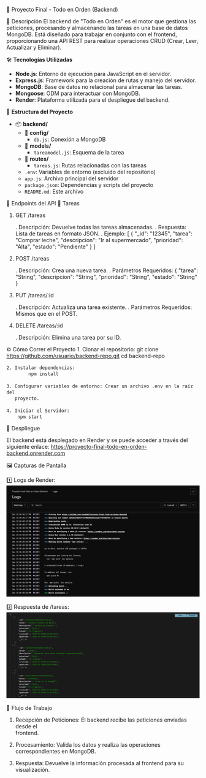 📝 Proyecto Final - Todo en Orden (Backend)

🚀 Descripción
El backend de "Todo en Orden" es el motor que gestiona las peticiones, procesando y almacenando las tareas en una base de datos MongoDB. Está diseñado para trabajar en conjunto con el frontend, proporcionando una API REST para realizar operaciones CRUD (Crear, Leer, Actualizar y Eliminar).

🛠 **Tecnologías Utilizadas**

- **Node.js**: Entorno de ejecución para JavaScript en el servidor.
- **Express.js**: Framework para la creación de rutas y manejo del servidor.
- **MongoDB**: Base de datos no relacional para almacenar las tareas.
- **Mongoose**: ODM para interactuar con MongoDB.
- **Render**: Plataforma utilizada para el despliegue del backend.


📂 **Estructura del Proyecto**

- 📦 **backend/**
  - 📁 **config/**  
    - `db.js`: Conexión a MongoDB
  - 📁 **models/**  
    - `tareamodel.js`: Esquema de la tarea
  - 📁 **routes/**  
    - `tareas.js`: Rutas relacionadas con las tareas
  - `.env`: Variables de entorno (excluido del repositorio)
  - `app.js`: Archivo principal del servidor
  - `package.json`: Dependencias y scripts del proyecto
  - `README.md`: Este archivo



📡 Endpoints del API
🎯 Tareas
1. GET /tareas

    . Descripción: Devuelve todas las tareas almacenadas.
    . Respuesta: Lista de tareas en formato JSON.
    . Ejemplo:
            [
                {
                "_id": "12345",
                "tarea": "Comprar leche",
                "descripcion": "Ir al supermercado",
                "prioridad": "Alta",
                "estado": "Pendiente"
                }
            ]

2. POST /tareas

    . Descripción: Crea una nueva tarea.
    . Parámetros Requeridos:
                {
                "tarea": "String",
                "descripcion": "String",
                "prioridad": "String",
                "estado": "String"
                }
3. PUT /tareas/:id

    . Descripción: Actualiza una tarea existente.
    . Parámetros Requeridos: Mismos que en el POST.

4. DELETE /tareas/:id

    . Descripción: Elimina una tarea por su ID.

⚙️ Cómo Correr el Proyecto
    1. Clonar el repositorio:
            git clone https://github.com/usuario/backend-repo.git
            cd backend-repo

    2. Instalar dependencias:
            npm install

    3. Configurar variables de entorno: Crear un archivo .env en la raíz del  
       proyecto.

    4. Iniciar el Servidor:
        npm start

🚀 Despliegue

El backend está desplegado en Render y se puede acceder a través del siguiente enlace:
        https://proyecto-final-todo-en-orden-backend.onrender.com


🖼 Capturas de Pantalla

1️⃣ Logs de Render:
![Conexión a la base de datos y despliegue exitoso.](./images/render-logs.png)

2️⃣ Respuesta de /tareas:
![Ejemplo de tareas almacenadas en la base de datos.](./images/Base%20de%20datos.png)

🔄 Flujo de Trabajo
1. Recepción de Peticiones: El backend recibe las peticiones enviadas desde el  
   frontend.
   
2. Procesamiento: Valida los datos y realiza las operaciones correspondientes en 
   MongoDB.

3. Respuesta: Devuelve la información procesada al frontend para su 
   visualización.
